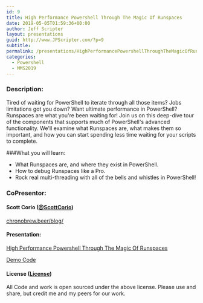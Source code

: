 ```yaml
---
id: 9
title: High Performance Powershell Through The Magic Of Runspaces
date: 2019-05-05T01:59:36+00:00
author: Jeff Scripter
layout: presentations
guid: http://www.JPScripter.com/?p=9
subtitle:
permalink: /presentations/HighPerformancePowershellThroughTheMagicOfRunspaces/
categories:
  - Powershell
  - MMS2019
---
```



### Description:
Tired of waiting for PowerShell to iterate through all those items? Jobs limitations got you down? Want ultimate performance in PowerShell? Runspaces are what you're been waiting for! Join us on this deep-dive tour of the components that supports much of PowerShell's advanced functionality. We'll examine what Runspaces are, what makes them so important, and how you can start spending less time waiting for your scripts to complete.

###What you will learn:
* What Runspaces are, and where they exist in PowerShell.
* How to debug Runspaces like a Pro.
* Rock real multi-threading with all of the bells and whistles in PowerShell!

### CoPresentor:

   #### Scott Corio ([@ScottCorio](https://www.twitter.com/ScottCorio))
[chronobrew.beer/blog/](https://www.chronobrew.beer/blog/)

#### Presentation:

   [High Performance Powershell Through The Magic Of Runspaces](/assets/presentations/HighPerformancePowershellThroughTheMagicOfRunspaces.pdf)

   [Demo Code](/assets/presentations/HighPerformancePowershellThroughTheMagicOfRunspaces.zip)

   #### License ([License](/assets/presentations/License))
All Code and work is open sourced under the above license. Please use and share, but credit me and my peers for our work.

